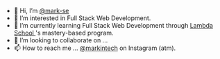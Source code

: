 - 👋 Hi, I’m <a href="https://github.com/mark-se/mark-se" target="_blank">@mark-se</a>
- 👀 I’m interested in Full Stack Web Development.
- 🌱 I’m currently learning Full Stack Web Development through <a href="https://www.lambdaschool.com" alt="This will lead you to a new tab" target="_blank">Lambda School </a>'s mastery-based program.
- 💞️ I’m looking to collaborate on ...
- 📫 How to reach me ... <a href="https://www.instagram.com/markintech" target="_blank">@markintech</a> on Instagram (atm).

<!---
mark-se/mark-se is a ✨ special ✨ repository because its `README.md` (this file) appears on your GitHub profile.
You can click the Preview link to take a look at your changes.
--->
